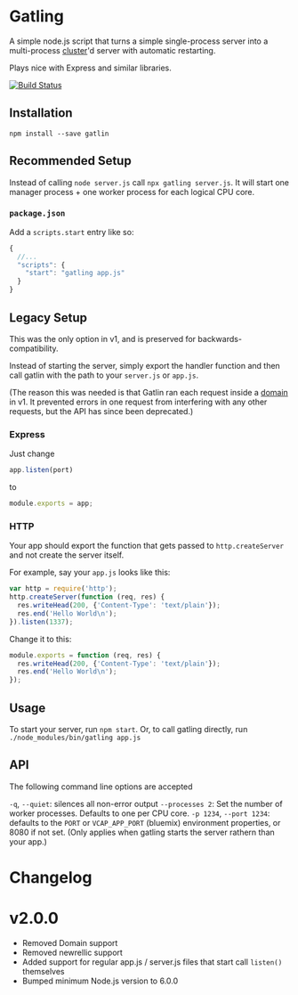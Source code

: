 Gatling
=======
A simple node.js script that turns a simple single-process server into a multi-process [cluster]'d server with automatic restarting.

Plays nice with Express and similar libraries.

[![Build Status](https://travis-ci.org/nfriedly/node-gatling.png?branch=master)](https://travis-ci.org/nfriedly/node-gatling)

Installation
------------

    npm install --save gatlin

Recommended Setup
-----------------

Instead of calling `node server.js` call `npx gatling server.js`. It will start one manager process + one worker process for each logical CPU core.

### `package.json`

Add a `scripts.start` entry like so:

```js
{
  //...
  "scripts": {
    "start": "gatling app.js"
  }
}
```

Legacy Setup
------------

This was the only option in v1, and is preserved for backwards-compatibility.

Instead of starting the server, simply export the handler function and then call gatlin with the path to your `server.js` or `app.js`.

(The reason this was needed is that Gatlin ran each request inside a [domain](https://nodejs.org/api/domain.html) in v1. It prevented errors in one request from interfering with any other requests, but the API has since been deprecated.)

### Express

Just change

 ```js
 app.listen(port)
 ```
 
 to

```js
module.exports = app;
```

### HTTP

Your app should export the function that gets passed to `http.createServer` and not create the server itself.

For example, say your `app.js` looks like this:

```js
var http = require('http');
http.createServer(function (req, res) {
  res.writeHead(200, {'Content-Type': 'text/plain'});
  res.end('Hello World\n');
}).listen(1337);
```
    
Change it to this:

```js
module.exports = function (req, res) {
  res.writeHead(200, {'Content-Type': 'text/plain'});
  res.end('Hello World\n');
});
```

Usage
-----

To start your server, run `npm start`. Or, to call gatling directly, run `./node_modules/bin/gatling app.js`

API
---

The following command line options are accepted

`-q`, `--quiet`: silences all non-error output
`--processes 2`: Set the number of worker processes. Defaults to one per CPU core.
`-p 1234`, `--port 1234`: defaults to the `PORT` or `VCAP_APP_PORT` (bluemix) environment properties, or 8080 if not set. (Only applies when gatling starts the server rathern than your app.)

# Changelog

# v2.0.0

* Removed Domain support
* Removed newrellic support
* Added support for regular app.js / server.js files that start call `listen()` themselves
* Bumped minimum Node.js version to 6.0.0

[cluster]: https://nodejs.org/api/cluster.html
[domain]: https://nodejs.org/api/domain.html
